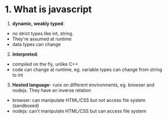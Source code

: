 # 1. What is javascript
1. **dynamic, weakly typed**:
- no strict types like int, string.
- They're assumed at runtime
- data types can change

2. **Interpreted**:
- compiled on the fly, unlike C++
- code can change at runtime, eg. variable types can change from string to int

3. **Hosted language**- runs on different environments, eg. browser and nodejs. They have an inverse relation
- browser: can manipulate HTML/CSS but not access file system (sandboxed)
- nodejs: can't manipulate HTML/CSS but can access file system